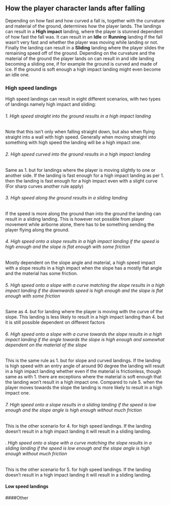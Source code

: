 ## How the player character lands after falling

Depending on how fast and how curved a fall is, together with the curvature and material of the ground, determines how the player lands. The landings can result in a __High impact__ landing, where the player is stunned dependent of how fast the fall was. It can result in an __Idle__ or __Running__ landing if the fall wasn’t very fast and whether the player was moving while landing or not. Finally the landing can result in a __Sliding__ landing where the player slides the remaining speed off of the ground. Depending on the curvature and the material of the ground the player lands on can result in and idle landing becoming a sliding one, if for example the ground is curved and made of ice. If the ground is soft enough a high impact landing might even become an idle one.

### High speed landings

High speed landings can result in eight different scenarios, with two types of landings namely high impact and sliding:
###### 1.  High speed straight into the ground results in a high impact landing

Note that this isn’t only when falling straight down, but also when flying straight into a wall with high speed. Generally when moving straight into something with high speed the landing will be a high impact one.


###### 2.	High speed curved into the ground results in a high impact landing

Same as 1. but for landings where the player is moving slightly to one or another side. If the landing is fast enough for a high impact landing as per 1. then the landing is fast enough for a high impact even with a slight curve (For sharp curves another rule apply)


###### 3.	High speed along the ground results in a sliding landing

If the speed is more along the ground than into the ground the landing can result in a sliding landing. This is however not possible from player movement while airborne alone, there has to be something sending the player flying along the ground.


###### 4.	High speed onto a slope results in a high impact landing if the speed is high enough and the slope is flat enough with some friction

Mostly dependent on the slope angle and material, a high speed impact with a slope results in a high impact when the slope has a mostly flat angle and the material has some friction.


###### 5.	High speed onto a slope with a curve matching the slope results in a high impact landing if the downwards speed is high enough and the slope is flat enough with some friction

Same as 4. but for landing where the player is moving with the curve of the slope. This landing is less likely to result in a high impact landing than 4. but it is still possible dependent on different factors


###### 6.	High speed onto a slope with a curve towards the slope results in a high impact landing if the angle towards the slope is high enough and somewhat dependent on the material of the slope

 This is the same rule as 1. but for slope and curved landings. If the landing is high speed with an entry angle of around 90 degree the landing will result in a high impact landing whether even if the material is frictionless, though same as with 1. there are exceptions where the material is soft enough that the landing won’t result in a high impact one. Compared to rule 5. when the player moves towards the slope the landing is more likely to result in a high impact one.


###### 7.	High speed onto a slope results in a sliding landing if the speed is low enough and the slope angle is high enough without much friction

This is the other scenario for 4. for high speed landings. If the landing doesn’t result in a high impact landing it will result in a sliding landing.


###### .	High speed onto a slope with a curve matching the slope results in a sliding landing if the speed is low enough and the slope angle is high enough without much friction

This is the other scenario for 5. for high speed landings. If the landing doesn’t result in a high impact landing it will result in a sliding landing.



#### Low speed landings



####Other
